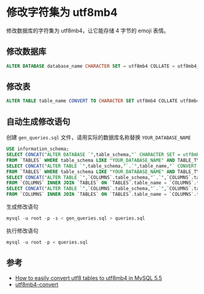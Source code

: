 # 修改字符集为 utf8mb4

修改数据库的字符集为 utf8mb4，让它能存储 4 字节的 emoji 表情。

## 修改数据库

```sql
ALTER DATABASE database_name CHARACTER SET = utf8mb4 COLLATE = utf8mb4_unicode_ci;
```

## 修改表

```sql
ALTER TABLE table_name CONVERT TO CHARACTER SET utf8mb4 COLLATE utf8mb4_unicode_ci;
```

## 自动生成修改语句

创建 `gen_queries.sql` 文件，请用实际的数据库名称替换 `YOUR_DATABASE_NAME` 

```sql
USE information_schema;
SELECT CONCAT("ALTER DATABASE `",table_schema,"` CHARACTER SET = utf8mb4 COLLATE = utf8mb4_unicode_ci;") AS _sql
FROM `TABLES` WHERE table_schema LIKE "YOUR_DATABASE_NAME" AND TABLE_TYPE='BASE TABLE' GROUP BY table_schema UNION
SELECT CONCAT("ALTER TABLE `",table_schema,"`.`",table_name,"` CONVERT TO CHARACTER SET utf8mb4 COLLATE utf8mb4_unicode_ci;") AS _sql
FROM `TABLES` WHERE table_schema LIKE "YOUR_DATABASE_NAME" AND TABLE_TYPE='BASE TABLE' GROUP BY table_schema, table_name UNION
SELECT CONCAT("ALTER TABLE `",`COLUMNS`.table_schema,"`.`",`COLUMNS`.table_name, "` CHANGE `",column_name,"` `",column_name,"` ",data_type,"(",character_maximum_length,") CHARACTER SET utf8mb4 COLLATE utf8mb4_unicode_ci",IF(is_nullable="YES"," NULL"," NOT NULL"),";") AS _sql
FROM `COLUMNS` INNER JOIN `TABLES` ON `TABLES`.table_name = `COLUMNS`.table_name WHERE `COLUMNS`.table_schema like "YOUR_DATABASE_NAME" and data_type in ('varchar','char') AND TABLE_TYPE='BASE TABLE' UNION
SELECT CONCAT("ALTER TABLE `",`COLUMNS`.table_schema,"`.`",`COLUMNS`.table_name, "` CHANGE `",column_name,"` `",column_name,"` ",data_type," CHARACTER SET utf8mb4 COLLATE utf8mb4_unicode_ci",IF(is_nullable="YES"," NULL"," NOT NULL"),";") AS _sql
FROM `COLUMNS` INNER JOIN `TABLES` ON `TABLES`.table_name = `COLUMNS`.table_name WHERE `COLUMNS`.table_schema like "YOUR_DATABASE_NAME" and data_type in ('text','tinytext','mediumtext','longtext') AND TABLE_TYPE='BASE TABLE';
```

生成修改语句 

```sql
mysql -u root -p -s < gen_queries.sql > queries.sql
```

执行修改语句

```sql
mysql -u root -p < queries.sql
```

## 参考

- [How to easily convert utf8 tables to utf8mb4 in MySQL 5.5](https://dba.stackexchange.com/a/104866)
- [utf8mb4-convert](https://github.com/fleio/utf8mb4-convert)
